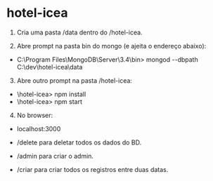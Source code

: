 # hotel-icea

1) Cria uma pasta /data dentro do /hotel-icea.

2) Abre prompt na pasta bin do mongo (e ajeita o endereço abaixo):
- C:\Program Files\MongoDB\Server\3.4\bin> mongod --dbpath C:\dev\hotel-icea\data

3) Abre outro prompt na pasta /hotel-icea:
- \hotel-icea> npm install
- \hotel-icea> npm start

4) No browser:
- localhost:3000

- /delete para deletar todos os dados do BD.
- /admin para criar o admin.
- /criar para criar todos os registros entre duas datas.
